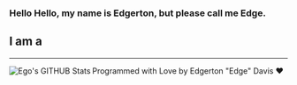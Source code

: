 ### Hello Hello, my name is Edgerton, but please call me Edge. 

## I am a 

---
<img align="left" alt="Ego's GITHUB Stats" src="https://github-readme-stats.vercel.app/api?username=egoinfinite$show_icons=true&hide_border=true&theme=tokyonight" />


<!--- LOVE LETTER:START --->
Programmed with Love by Edgerton "Edge" Davis ❤️
<!--- LOVE LETTER:END --->